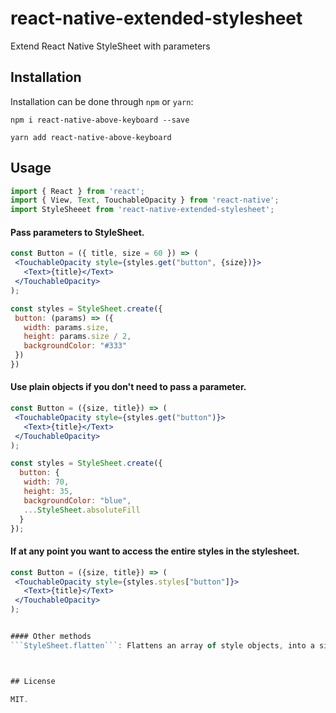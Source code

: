 # react-native-extended-stylesheet
Extend React Native StyleSheet with parameters


## Installation

Installation can be done through `npm` or `yarn`:

```shell
npm i react-native-above-keyboard --save
```

```shell
yarn add react-native-above-keyboard
```

## Usage

```js
import { React } from 'react';
import { View, Text, TouchableOpacity } from 'react-native';
import StyleSheeet from 'react-native-extended-stylesheet';
```

#### Pass parameters to StyleSheet.

```jsx
const Button = ({ title, size = 60 }) => (
 <TouchableOpacity style={styles.get("button", {size})}>
   <Text>{title}</Text>
 </TouchableOpacity>
);

const styles = StyleSheet.create({
 button: (params) => ({
   width: params.size,
   height: params.size / 2,
   backgroundColor: "#333"
 })
})
```

#### Use plain objects if you don't need to pass a parameter.

```jsx
const Button = ({size, title}) => (
 <TouchableOpacity style={styles.get("button")}>
   <Text>{title}</Text>
 </TouchableOpacity>
);

const styles = StyleSheet.create({
  button: {
   width: 70,
   height: 35,
   backgroundColor: "blue",
   ...StyleSheet.absoluteFill
  }
});
```

#### If at any point you want to access the entire styles in the stylesheet.

```jsx
const Button = ({size, title}) => (
 <TouchableOpacity style={styles.styles["button"]}>
   <Text>{title}</Text>
 </TouchableOpacity>
);


#### Other methods
```StyleSheet.flatten```: Flattens an array of style objects, into a single style object.



## License

MIT.
